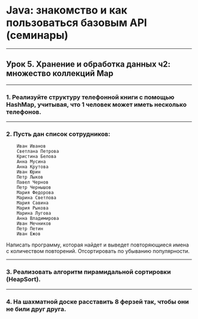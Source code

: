 # Java: знакомство и как пользоваться базовым API (семинары)
___
## Урок 5. Хранение и обработка данных ч2: множество коллекций Map
___
### 1. Реализуйте структуру телефонной книги с помощью HashMap, учитывая, что 1 человек может иметь несколько телефонов.
___
### 2. Пусть дан список сотрудников:
        Иван Иванов
        Светлана Петрова
        Кристина Белова
        Анна Мусина
        Анна Крутова
        Иван Юрин
        Петр Лыков
        Павел Чернов
        Петр Чернышов
        Мария Федорова
        Марина Светлова
        Мария Савина
        Мария Рыкова
        Марина Лугова
        Анна Владимирова
        Иван Мечников
        Петр Петин
        Иван Ежов

Написать программу, которая найдет и выведет повторяющиеся имена с количеством повторений. 
Отсортировать по убыванию популярности.
___
### 3. Реализовать алгоритм пирамидальной сортировки (HeapSort).
___
### 4. На шахматной доске расставить 8 ферзей так, чтобы они не били друг друга.